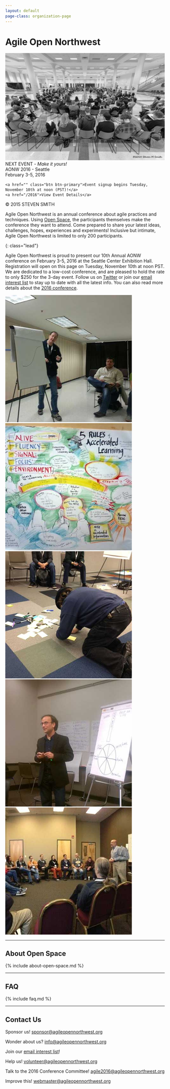 ```yaml
---
layout: default
page-class: organization-page
---
```


<h1 id="about_us">Agile Open Northwest <small></small></h1>

<div class="banner homepage-banner">
  <img src="/img/circle.jpg" class="background"/>
  <div class="darken"></div>
  <div class="words">
    <div class="attention">NEXT EVENT - <i>Make it yours!</i></div>
    <div class="location">AONW 2016 - Seattle</div>
    <div class="date">February 3-5, 2016</div>

    <a href="" class="btn btn-primary">Event signup begins Tuesday, November 10th at noon (PST)!</a>
    <a href="/2016">View Event Details</a>

<!--
    <div>
        <a href="https://www.eventbrite.com/e/agile-open-northwest-2015-registration-13797256967" class="btn btn-primary">Register Now</a>
        <a href="/2016">View Event Details</a>
        <a href="https://www.eventbrite.com/e/agile-open-northwest-2015-registration-13797256967" class="btn btn-primary">Join the Waitlist</a>
        <a href=/2016>View Event Details</a>
    </div>
-->
  </div>
  <div class="attribution">&copy; 2015 STEVEN SMITH</div>
</div>

Agile Open Northwest is an annual conference about agile practices and techniques. Using [Open Space](#about_open_space), the participants themselves
make the conference they want to attend. Come prepared to share your latest ideas, challenges, hopes, experiences and experiments! Inclusive but intimate,
Agile Open Northwest is limited to only 200 participants.
<!--
In addition to hosting our annual February conference about agile practices and techniques, Agile Open Northwest sponsors and hosts other events that
focus on agile topics, use Open Space, and occur in the Northwest United States. One of these is just around the corner!
-->
{: class="lead"}

<div>
<p>Agile Open Northwest is proud to present our 10th Annual AONW conference on February 3-5, 2016 at the Seattle Center Exhibition Hall. Registration will open
on this page on Tuesday, November 10th at noon PST. We are dedicated to a low-cost conference, and are pleased to hold the rate
to only $250 for the 3-day event. Follow us on
<a href="http://twitter.com/aonw">Twitter</a> or join our
<a href="mailto:info@AgileOpenNorthwest.org?subject=Please%20add%20me%20to%20the%20AONW%20interest%20list&amp;body=Please%20add%20my%20email%20address%20to%20the%20AONW%20interest%20list!">email interest list</a>
 to stay up to date with all the latest info. You can also read more details about the <a href="/2016">2016 conference</a>.
 </p>
</div>

<div class="faces-5">
  <img src="/img/faces/a.jpg" alt="" class="face" />
  <img src="/img/faces/b.jpg" alt="" class="face" />
  <img src="/img/faces/c.jpg" alt="" class="face" />
  <img src="/img/faces/d.jpg" alt="" class="face" />
  <img src="/img/faces/e.jpg" alt="" class="face" />
</div>

<hr class="section"/>
<h2 id="about_open_space">About Open Space</h2>

{% include about-open-space.md %}


<hr class="section"/>
<h2 id="faq">FAQ</h2>

{% include faq.md %}


<hr class="section"/>
<h2 id="contact_us">Contact Us</h2>

Sponsor us!
[sponsor@agileopennorthwest.org](mailto:sponsor@agileopennorthwest.org)

Wonder about us?
[info@agileopennorthwest.org](mailto:info@agileopennorthwest.org)

Join our
[email interest list](mailto:info@AgileOpenNorthwest.org?subject=Please%20add%20me%20to%20the%20AONW%20interest%20list&amp;body=Please%20add%20my%20email%20address%20to%20the%20AONW%20interest%20list%20so%20I%20can%20be%20the%20first%20to%20hear%20the%20details!)!

Help us!
[volunteer@agileopennorthwest.org](mailto:volunteer@agileopennorthwest.org)

Talk to the 2016 Conference Committee!
[agile2016@agileopennorthwest.org](mailto:agile2016@agileopennorthwest.org)

Improve this!
[webmaster@agileopennorthwest.org](mailto:webmaster@agileopennorthwest.org)
